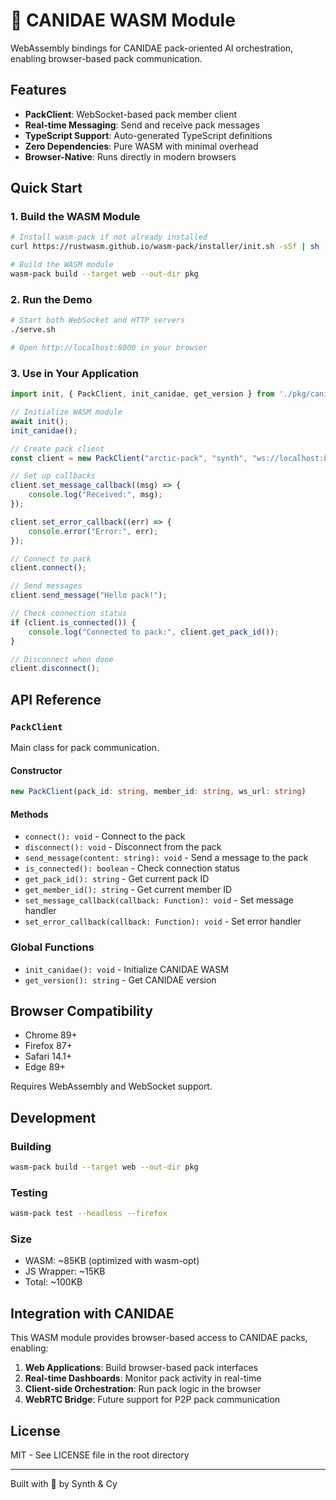 # 🐺 CANIDAE WASM Module

WebAssembly bindings for CANIDAE pack-oriented AI orchestration, enabling browser-based pack communication.

## Features

- **PackClient**: WebSocket-based pack member client
- **Real-time Messaging**: Send and receive pack messages
- **TypeScript Support**: Auto-generated TypeScript definitions
- **Zero Dependencies**: Pure WASM with minimal overhead
- **Browser-Native**: Runs directly in modern browsers

## Quick Start

### 1. Build the WASM Module

```bash
# Install wasm-pack if not already installed
curl https://rustwasm.github.io/wasm-pack/installer/init.sh -sSf | sh

# Build the WASM module
wasm-pack build --target web --out-dir pkg
```

### 2. Run the Demo

```bash
# Start both WebSocket and HTTP servers
./serve.sh

# Open http://localhost:8000 in your browser
```

### 3. Use in Your Application

```javascript
import init, { PackClient, init_canidae, get_version } from './pkg/canidae_wasm.js';

// Initialize WASM module
await init();
init_canidae();

// Create pack client
const client = new PackClient("arctic-pack", "synth", "ws://localhost:8080/pack");

// Set up callbacks
client.set_message_callback((msg) => {
    console.log("Received:", msg);
});

client.set_error_callback((err) => {
    console.error("Error:", err);
});

// Connect to pack
client.connect();

// Send messages
client.send_message("Hello pack!");

// Check connection status
if (client.is_connected()) {
    console.log("Connected to pack:", client.get_pack_id());
}

// Disconnect when done
client.disconnect();
```

## API Reference

### `PackClient`

Main class for pack communication.

#### Constructor
```typescript
new PackClient(pack_id: string, member_id: string, ws_url: string)
```

#### Methods

- `connect(): void` - Connect to the pack
- `disconnect(): void` - Disconnect from the pack
- `send_message(content: string): void` - Send a message to the pack
- `is_connected(): boolean` - Check connection status
- `get_pack_id(): string` - Get current pack ID
- `get_member_id(): string` - Get current member ID
- `set_message_callback(callback: Function): void` - Set message handler
- `set_error_callback(callback: Function): void` - Set error handler

### Global Functions

- `init_canidae(): void` - Initialize CANIDAE WASM
- `get_version(): string` - Get CANIDAE version

## Browser Compatibility

- Chrome 89+
- Firefox 87+
- Safari 14.1+
- Edge 89+

Requires WebAssembly and WebSocket support.

## Development

### Building
```bash
wasm-pack build --target web --out-dir pkg
```

### Testing
```bash
wasm-pack test --headless --firefox
```

### Size
- WASM: ~85KB (optimized with wasm-opt)
- JS Wrapper: ~15KB
- Total: ~100KB

## Integration with CANIDAE

This WASM module provides browser-based access to CANIDAE packs, enabling:

1. **Web Applications**: Build browser-based pack interfaces
2. **Real-time Dashboards**: Monitor pack activity in real-time
3. **Client-side Orchestration**: Run pack logic in the browser
4. **WebRTC Bridge**: Future support for P2P pack communication

## License

MIT - See LICENSE file in the root directory

---

Built with 🦊 by Synth & Cy